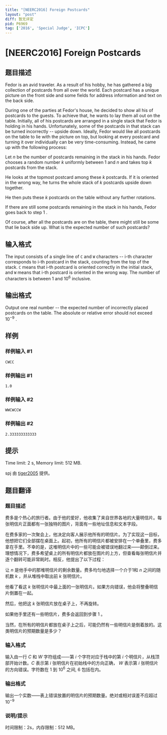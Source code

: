 ```yaml
---
title: "[NEERC2016] Foreign Postcards"
layout: "post"
diff: 暂无评定
pid: P6969
tag: ['2016', 'Special Judge', 'ICPC']
---
```

# [NEERC2016] Foreign Postcards
## 题目描述



Fedor is an avid traveler. As a result of his hobby, he has gathered a big collection of postcards from all over the world. Each postcard has a unique picture on the front side and some fields for address information and text on the back side.

During one of the parties at Fedor's house, he decided to show all his of postcards to the guests. To achieve that, he wants to lay them all out on the table. Initially, all of his postcards are arranged in a single stack that Fedor is holding in his hands. Unfortunately, some of the postcards in that stack can be turned incorrectly -- upside down. Ideally, Fedor would like all postcards on the table to lie with the picture on top, but looking at every postcard and turning it over individually can be very time-consuming. Instead, he came up with the following process:

Let $n$ be the number of postcards remaining in the stack in his hands. Fedor chooses a random number $k$ uniformly between $1$ and $n$ and takes top $k$ postcards from the stack.

He looks at the topmost postcard among these $k$ postcards. If it is oriented in the wrong way, he turns the whole stack of $k$ postcards upside down together.

He then puts these $k$ postcards on the table without any further rotations.

If there are still some postcards remaining in the stack in his hands, Fedor goes back to step $1$ .

Of course, after all the postcards are on the table, there might still be some that lie back side up. What is the expected number of such postcards?


## 输入格式



The input consists of a single line of `C` and `W` characters -- i-th character corresponds to i-th postcard in the stack, counting from the top of the stack. `C` means that i-th postcard is oriented correctly in the initial stack, and `W` means that i-th postcard is oriented in the wrong way. The number of characters is between $1$ and $10^{6}$ inclusive.


## 输出格式



Output one real number -- the expected number of incorrectly placed postcards on the table. The absolute or relative error should not exceed $10^{−9}$ .


## 样例

### 样例输入 #1
```
CWCC

```
### 样例输出 #1
```
1.0

```
### 样例输入 #2
```
WWCWCCW

```
### 样例输出 #2
```
2.333333333333

```
## 提示

Time limit: 2 s, Memory limit: 512 MB. 

spj 由 [tiger2005](https://www.luogu.com.cn/user/60864) 提供。
## 题目翻译

### 题目描述
费多是个热心的旅行者。由于他的爱好，他收集了来自世界各地的大量明信片。每张明信片正面都有一张独特的图片，背面有一些地址信息和文本字段。

在费多家的一次聚会上，他决定向客人展示他所有的明信片。为了实现这一目标，他想把它们全部摆在桌面上。起初，他所有的明信片都被安排在一个单叠里，费多拿在手里。不幸的是，这堆明信片中的一些可能会被错误地翻过来——颠倒过来。理想情况下，费多希望桌上的所有明信片都放在图片的上方，但查看每张明信片并逐个翻转可能非常耗时。相反，他提出了以下过程：

让 $n$ 是他手中的那堆明信片的剩余数量。费多均匀地选择一个介于1和 $n$ 之间的随机数 $k$ ，并从堆栈中取出前 $k$ 张明信片。

他看了看这 $k$ 张明信片中最上面的一张明信片。如果方向错误，他会将整叠明信片倒置在一起。

然后，他把这 $k$ 张明信片放在桌子上，不再旋转。

如果他手里还有一些明信片，费多会返回到步骤 $1$ 。

当然，在所有的明信片都放在桌子上之后，可能仍然有一些明信片是倒着放的。这类明信片的预期数量是多少？
### 输入格式
输入由一行 $C$ 和 $W$ 字符组成——第 $i$ 个字符对应于栈中的第 $i$ 个明信片，从栈顶部开始计数。$C$ 表示第 $i$ 张明信片在初始栈中的方向正确， $W$ 表示第 $i$ 张明信片的方向错误。字符数在 $1$ 到 $10^{6}$ 之间, $6$ 包括在内。
### 输出格式
输出一个实数——表上错误放置的明信片的预期数量。绝对或相对误差不应超过 $10^{−9}$
### 说明/提示
时间限制：2s，内存限制：512 MB。
